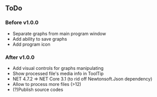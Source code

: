 ## ToDo

### Before v1.0.0
- Separate graphs from main program window
- Add ability to save graphs
- Add program icon

### After v1.0.0
- Add visual controls for graphs manipulating
- Show processed file's media info in ToolTip
- NET 4.7.2 => NET Core 3.1 (to rid off Newtonsoft.Json dependency)
- Allow to process more files (>12)
- (?)Publish source codes
